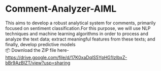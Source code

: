 # Comment-Analyzer-AIML
This aims to develop a robust analytical system for comments, primarily focused on  sentiment classification.For this purpose, we will use NLP techniques and machine  learning algorithms in order to process and analyze the text data; extract meaningful  features from these texts; and finally, develop predictive models
<br>📦 Download the ZIP file here-https://drive.google.com/file/d/17K0xaDqlS5YpHG1IzIbxZ-bBr9AzBlZT/view?usp=sharing</br>
